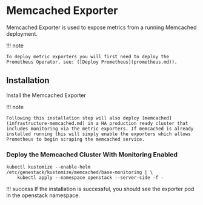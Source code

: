 # Memcached Exporter

Memcached Exporter is used to expose metrics from a running Memcached deployment.

!!! note

    To deploy metric exporters you will first need to deploy the Prometheus Operator, see: ([Deploy Prometheus](prometheus.md)).

## Installation

Install the Memcached Exporter

!!! note

    Following this installation step will also deploy [memcached](infrastructure-memcached.md) in a HA production ready cluster that includes monitoring via the metric exporters. If memcached is already installed running this will simply enable the exporters which allows Prometheus to begin scraping the memcached service.

### Deploy the Memcached Cluster With Monitoring Enabled

``` shell
kubectl kustomize --enable-helm /etc/genestack/kustomize/memcached/base-monitoring | \
    kubectl apply --namespace openstack --server-side -f -
```

!!! success
    If the installation is successful, you should see the exporter pod in the openstack namespace.
